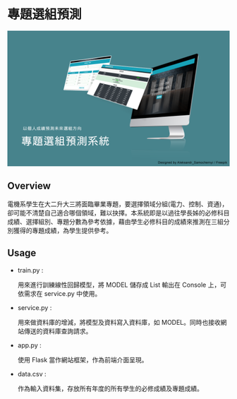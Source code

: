 # 專題選組預測

![overview](static/readme/Overview.png)

## Overview

電機系學生在大二升大三將面臨畢業專題，要選擇領域分組(電力、控制、資通)，卻可能不清楚自己適合哪個領域，難以抉擇。本系統即是以過往學長姊的必修科目成績、選擇組別、專題分數為參考依據，藉由學生必修科目的成績來推測在三組分別獲得的專題成績，為學生提供參考。

## Usage

- train.py :

    用來進行訓練線性回歸模型，將 MODEL 儲存成 List 輸出在 Console 上，可依需求在 service.py 中使用。

- service.py :

    用來做資料庫的增減，將模型及資料寫入資料庫，如 MODEL。同時也接收網站傳送的資料庫查詢請求。
    

- app.py :

    使用 Flask 當作網站框架，作為前端介面呈現。

- data.csv :

    作為輸入資料集，存放所有年度的所有學生的必修成績及專題成績。
